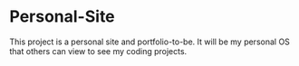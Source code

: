 # Personal-Site
This project is a personal site and portfolio-to-be. 
It will be my personal OS that others can view to see my coding projects. 
